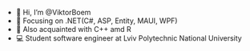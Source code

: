 - 👋 Hi, I’m @ViktorBoem
- 🎯 Focusing on .NET(C#, ASP, Entity, MAUI, WPF)
- 👀 Also acquainted with С++ amd R
- 💻 Student software engineer at Lviv Polytechnic National University
